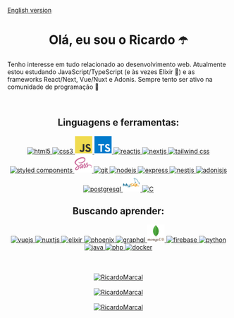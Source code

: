 <a href="https://github.com/RicardoMarcal/RicardoMarcal/tree/english">English version</a>
<h1 align="center">Olá, eu sou o Ricardo ☂️</h1>
<p>Tenho interesse em tudo relacionado ao desenvolvimento web. Atualmente estou estudando JavaScript/TypeScript (e às vezes Elixir 🤫) e as frameworks React/Next, Vue/Nuxt e Adonis. Sempre tento ser ativo na comunidade de programação 💙</p>

<br />

<div align="center">
    <h2>Linguagens e ferramentas:</h2>
    <a href="https://developer.mozilla.org/pt-BR/docs/Web/HTML" target="_blank">
        <img src="https://cdn.jsdelivr.net/gh/devicons/devicon/icons/html5/html5-original.svg" alt="html5" width="40" height="40" />
    </a>
    <a href="https://www.w3schools.com/css/" target="_blank">
        <img src="https://cdn.jsdelivr.net/gh/devicons/devicon/icons/css3/css3-original.svg" alt="css3" width="40" height="40" />
    </a>
    <a href="https://developer.mozilla.org/en-US/docs/Web/JavaScript" target="_blank">
        <img src="https://raw.githubusercontent.com/devicons/devicon/master/icons/javascript/javascript-original.svg" alt="javascript" width="40" height="40" />
    </a>
    <a href="https://www.typescriptlang.org/" target="_blank">
        <img src="https://raw.githubusercontent.com/devicons/devicon/master/icons/typescript/typescript-original.svg" alt="typescript" width="40" height="40" />
    </a>
    <a href="https://reactjs.org/" target="_blank">
        <img src="https://ricardomarcal.github.io/images/ReactJs.png" alt="reactjs" width="40" height="40" />
    </a>
    <a href="https://nextjs.org/" target="_blank">
        <img src="https://ricardomarcal.github.io/images/NextJs.png" alt="nextjs" width="40" height="40" />
    </a>
    <a href="https://tailwindcss.com/" target="_blank">
        <img src="https://www.vectorlogo.zone/logos/tailwindcss/tailwindcss-icon.svg" alt="tailwind css" width="40" height="40" />
    </a>
    <a href="https://styled-components.com/" target="_blank">
        <img src="https://avatars.githubusercontent.com/u/20658825?s=200&v=4" alt="styled components" width="40" height="40" />
    </a>
    <a href="https://sass-lang.com" target="_blank">
        <img src="https://raw.githubusercontent.com/devicons/devicon/master/icons/sass/sass-original.svg" alt="sass" width="40" height="40" />
    </a>
    <a href="https://git-scm.com/" target="_blank">
        <img src="https://www.vectorlogo.zone/logos/git-scm/git-scm-icon.svg" alt="git" width="40" height="40" />
    </a>
    <a href="https://nodejs.org" target="_blank">
        <img src="https://ricardomarcal.github.io/images/NodeJs.png" alt="nodejs" width="40" height="40" />
    </a>
    <a href="https://expressjs.com" target="_blank">
        <img src="https://assets.website-files.com/61ca3f775a79ec5f87fcf937/6202fcdee5ee8636a145a41b_1234.png" alt="express" width="40" height="40" />
    </a>
    <a href="https://nestjs.com/" target="_blank">
        <img src="https://d33wubrfki0l68.cloudfront.net/e937e774cbbe23635999615ad5d7732decad182a/26072/logo-small.ede75a6b.svg" alt="nestjs" width="40" height="40" />
    </a>
    <a href="https://adonisjs.com/" target="_blank">
        <img src="https://avatars.githubusercontent.com/u/13810373?s=280&v=4" alt="adonisjs" width="40" height="40" />
    <a href="https://www.postgresql.org/" target="_blank">
        <img src="https://upload.wikimedia.org/wikipedia/commons/2/29/Postgresql_elephant.svg" alt="postgresql" width="40" height="40" />
    </a>
    <a href="https://www.mysql.com/" target="_blank">
        <img src="https://raw.githubusercontent.com/devicons/devicon/master/icons/mysql/mysql-original-wordmark.svg" alt="mysql" width="40" height="40" />
    </a>
   <a href="https://www.cprogramming.com/" target="_blank"> <img src="https://cdn.jsdelivr.net/gh/devicons/devicon/icons/c/c-plain.svg" alt="C" width="40" height="40" /> </a>

   <br />
   <h2 align="center">Buscando aprender:</h2>
    <a href="https://vuejs.org/" target="_blank">
        <img src="https://upload.wikimedia.org/wikipedia/commons/thumb/9/95/Vue.js_Logo_2.svg/1184px-Vue.js_Logo_2.svg.png" alt="vuejs" width="40" height="40" />
    </a>
    <a href="https://nuxtjs.org/" target="_blank">
        <img src="https://nuxtjs.org/design-kit/colored-logo.svg" alt="nuxtjs" width="40" height="40" />
    </a>
    <a href="http://elixir-lang.org/" target="_blank">
        <img src="https://cdn.icon-icons.com/icons2/2699/PNG/64/elixir_lang_logo_icon_169207.png" alt="elixir" width="40" height="40" />
    </a>
    <a href="https://phoenixframework.org/" target="_blank">
        <img src="https://fullstackphoenix.com/images/phoenix-bcd92d6eab83c07e921cb06c8121321a.png?vsn=d" alt="phoenix" width="40" height="40" />
    </a>
    <a href="https://graphql.org" target="_blank">
        <img src="https://www.vectorlogo.zone/logos/graphql/graphql-icon.svg" alt="graphql" width="40" height="40" />
    </a>
    <a href="https://www.mongodb.com/" target="_blank">
        <img src="https://raw.githubusercontent.com/devicons/devicon/master/icons/mongodb/mongodb-original-wordmark.svg" alt="mongodb" width="40" height="40" />
    </a>
    <a href="https://firebase.google.com/" target="_blank">
        <img src="https://www.vectorlogo.zone/logos/firebase/firebase-icon.svg" alt="firebase" width="40" height="40" />
    </a>
    <a href="https://www.python.org/" target="_blank">
        <img src="https://upload.wikimedia.org/wikipedia/commons/c/c3/Python-logo-notext.svg" alt="python" width="40" height="40" />
    </a>
    <a href="https://www.java.com/" target="_blank">
        <img src="https://cdn-icons-png.flaticon.com/512/226/226777.png" alt="java" width="40" height="40" />
    </a>
    <a href="https://www.php.net/" target="_blank">
        <img src="https://cdn.jsdelivr.net/gh/devicons/devicon/icons/php/php-original.svg" alt="php" width="40" height="40" />
    </a>
    <a href="https://www.docker.com/" target="_blank">
        <img src="https://cdn-icons-png.flaticon.com/512/919/919853.png" alt="docker" width="40" height="40" />
    </a>
</div>

<br />
<br />
<br />

<a href="https://github.com/RicardoMarcal/">
    <div align="center"><img width="448" src="https://github-readme-stats.vercel.app/api?username=RicardoMarcal&show_icons=true&locale=pt-br&theme=gotham&include_all_commits=true&count_private=true" alt="RicardoMarcal" /></div>
    <br />
    <div align="center"><img width="448" src="https://github-readme-stats.vercel.app/api/top-langs?username=RicardoMarcal&show_icons=true&locale=pt-br&layout=compact&theme=gotham&langs_count=8" alt="RicardoMarcal" /></div>
    <br />
    <div align="center"><img width="448" style src="http://github-readme-streak-stats.herokuapp.com?user=RicardoMarcal&theme=gotham&locale=pt-br&date_format=j%20M%5B%20Y%5D" alt="RicardoMarcal" /></div>
</a>
<!---
   RicardoMarcal/RicardoMarcal is a ✨ special ✨ repository because its `README.md` (this file) appears on your GitHub profile.
   You can click the Preview link to take a look at your changes.
   --->
